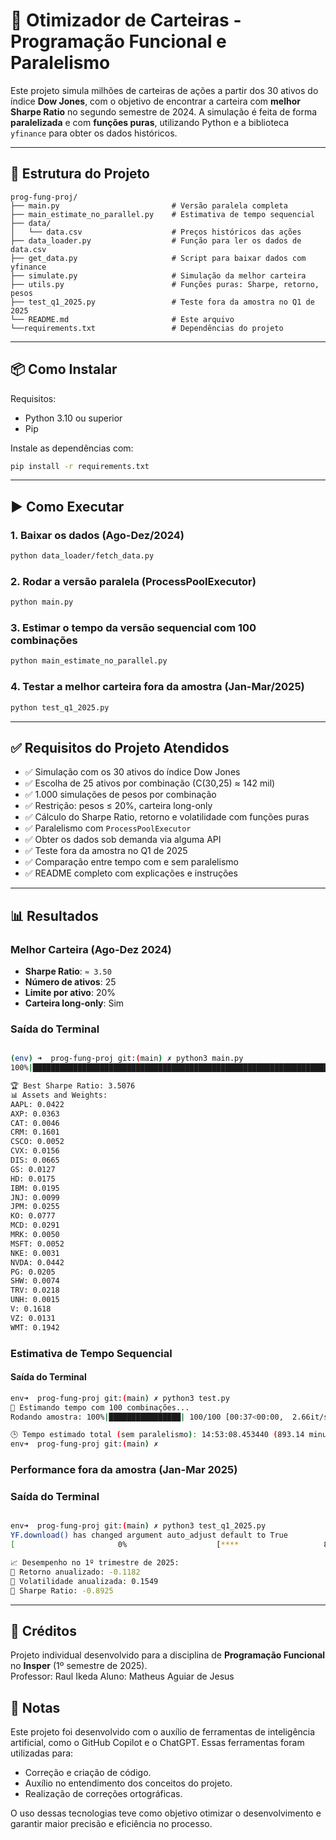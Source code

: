 # 🧠 Otimizador de Carteiras - Programação Funcional e Paralelismo

Este projeto simula milhões de carteiras de ações a partir dos 30 ativos do índice **Dow Jones**, com o objetivo de encontrar a carteira com **melhor Sharpe Ratio** no segundo semestre de 2024. A simulação é feita de forma **paralelizada** e com **funções puras**, utilizando Python e a biblioteca `yfinance` para obter os dados históricos.

---

## 📁 Estrutura do Projeto

```
prog-fung-proj/
├── main.py                         # Versão paralela completa
├── main_estimate_no_parallel.py    # Estimativa de tempo sequencial
├── data/
│   └── data.csv                    # Preços históricos das ações
├── data_loader.py                  # Função para ler os dados de data.csv
├── get_data.py                     # Script para baixar dados com yfinance
├── simulate.py                     # Simulação da melhor carteira
├── utils.py                        # Funções puras: Sharpe, retorno, pesos
├── test_q1_2025.py                 # Teste fora da amostra no Q1 de 2025
└── README.md                       # Este arquivo
└──requirements.txt                 # Dependências do projeto
```

---

## 📦 Como Instalar

Requisitos:
- Python 3.10 ou superior
- Pip

Instale as dependências com:

```bash
pip install -r requirements.txt
```
---

## ▶️ Como Executar

### 1. Baixar os dados (Ago-Dez/2024)

```bash
python data_loader/fetch_data.py
```

### 2. Rodar a versão paralela (ProcessPoolExecutor)

```bash
python main.py
```


### 3. Estimar o tempo da versão sequencial com 100 combinações

```bash
python main_estimate_no_parallel.py
```

### 4. Testar a melhor carteira fora da amostra (Jan-Mar/2025)

```bash
python test_q1_2025.py
```

---

## ✅ Requisitos do Projeto Atendidos

- ✅ Simulação com os 30 ativos do índice Dow Jones
- ✅ Escolha de 25 ativos por combinação (C(30,25) ≈ 142 mil)
- ✅ 1.000 simulações de pesos por combinação
- ✅ Restrição: pesos ≤ 20%, carteira long-only
- ✅ Cálculo do Sharpe Ratio, retorno e volatilidade com funções puras
- ✅ Paralelismo com `ProcessPoolExecutor`
- ✅ Obter os dados sob demanda via alguma API
- ✅ Teste fora da amostra no Q1 de 2025
- ✅ Comparação entre tempo com e sem paralelismo
- ✅ README completo com explicações e instruções

---

## 📊 Resultados

### Melhor Carteira (Ago-Dez 2024)

- **Sharpe Ratio**: `≈ 3.50`
- **Número de ativos**: 25
- **Limite por ativo**: 20%
- **Carteira long-only**: Sim

### Saída do Terminal

```bash

(env) ➜  prog-fung-proj git:(main) ✗ python3 main.py
100%|█████████████████████████████████████████████████████████████████████████████████████████████████████████████████████████████████████████████████| 142506/142506 [4:15:11<00:00,  9.31it/s]

🏆 Best Sharpe Ratio: 3.5076
📊 Assets and Weights:
AAPL: 0.0422
AXP: 0.0363
CAT: 0.0046
CRM: 0.1601
CSCO: 0.0052
CVX: 0.0156
DIS: 0.0665
GS: 0.0127
HD: 0.0175
IBM: 0.0195
JNJ: 0.0099
JPM: 0.0255
KO: 0.0777
MCD: 0.0291
MRK: 0.0050
MSFT: 0.0052
NKE: 0.0031
NVDA: 0.0442
PG: 0.0205
SHW: 0.0074
TRV: 0.0218
UNH: 0.0015
V: 0.1618
VZ: 0.0131
WMT: 0.1942
```

### Estimativa de Tempo Sequencial

#### Saída do Terminal

```bash
env➜  prog-fung-proj git:(main) ✗ python3 test.py 
🔎 Estimando tempo com 100 combinações...
Rodando amostra: 100%|████████████████| 100/100 [00:37<00:00,  2.66it/s]

🕒 Tempo estimado total (sem paralelismo): 14:53:08.453440 (893.14 minutos)
env➜  prog-fung-proj git:(main) ✗ 
```

### Performance fora da amostra (Jan-Mar 2025)

### Saída do Terminal

```bash

env➜  prog-fung-proj git:(main) ✗ python3 test_q1_2025.py
YF.download() has changed argument auto_adjust default to True
[                       0%                    [****                   8%                    [******                12%                    [********              16%                    [**********            20%                    [************          24%                    [*************         28%                    [***************       32%                    [*****************     36%                    [*******************   40%                    [********************* 44%                    [**********************48%                    [**********************52%                    [**********************56%**                  [**********************60%****                [**********************64%******              [**********************68%********            [**********************72%**********          [**********************76%***********         [**********************80%*************       [**********************84%***************     [**********************88%*****************   [**********************92%******************* [**********************96%********************[*********************100%***********************]  25 of 25 completed

📈 Desempenho no 1º trimestre de 2025:
🔹 Retorno anualizado: -0.1182
🔹 Volatilidade anualizada: 0.1549
🔹 Sharpe Ratio: -0.8925

```


---

## 🤝 Créditos

Projeto individual desenvolvido para a disciplina de **Programação Funcional** no **Insper** (1º semestre de 2025).  
Professor: Raul Ikeda
Aluno: Matheus Aguiar de Jesus



## 📜 Notas

Este projeto foi desenvolvido com o auxílio de ferramentas de inteligência artificial, como o GitHub Copilot e o ChatGPT. 
Essas ferramentas foram utilizadas para:

- Correção e criação de código.
- Auxílio no entendimento dos conceitos do projeto.
- Realização de correções ortográficas.

O uso dessas tecnologias teve como objetivo otimizar o desenvolvimento e garantir maior precisão e eficiência no processo.
